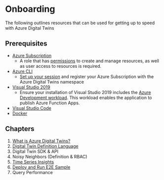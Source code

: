 # Onboarding

The following outlines resources that can be used for getting up to speed with Azure Digital Twins

## Prerequisites

- [Azure Subscription](https://azure.microsoft.com/en-gb/free/?WT.mc_id=A261C142F)
  - A role that has [permissions](https://docs.microsoft.com/en-gb/azure/digital-twins/how-to-set-up-instance-portal#prerequisites-permission-requirements) to create and manage resources, as well as user access to resources is required.
- [Azure CLI](https://docs.microsoft.com/en-gb/cli/azure/install-azure-cli)
  - [Set up your session](https://docs.microsoft.com/en-us/azure/digital-twins/tutorial-end-to-end#set-up-cloud-shell-session) and register your Azure Subscription with the Azure Digital Twins namespace
- [Visual Studio 2019](https://visualstudio.microsoft.com/vs/)
  - Ensure your installation of Visual Studio 2019 includes the [Azure Development workload](https://docs.microsoft.com/en-us/dotnet/azure/configure-visual-studio). This workload enables the application to publish Azure Function Apps.
- [Visual Studio Code](https://code.visualstudio.com/)
- [Docker](https://docs.docker.com/get-docker/)

## Chapters

1. [What is Azure Digital Twins?](01-adt-overview.md)
1. [Digital Twin Definition Language](02-digital-twin-definition-language.md)
1. Digital Twin SDK & API
1. Noisy Neighbors (Definition & RBAC)
1. [Time Series Insights](05-time-series-insights.md)
1. [Deploy and Run E2E Sample](06-e2e-sample.md)
1. Query Performance
